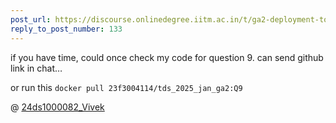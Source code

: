 ```yaml
---
post_url: https://discourse.onlinedegree.iitm.ac.in/t/ga2-deployment-tools-discussion-thread-tds-jan-2025/161120/135
reply_to_post_number: 133
---
```

if you have time, could once check my code for question 9. can send github link in chat…

or run this `docker pull 23f3004114/tds_2025_jan_ga2:Q9`

@ [24ds1000082\_Vivek](https://discourse.onlinedegree.iitm.ac.in/u/24ds1000082_Vivek)